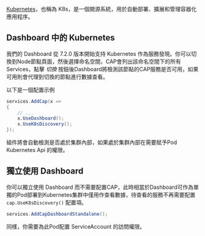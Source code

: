 [Kubernetes](https://kubernetes.io/)，也稱為 K8s，是一個開源系統，用於自動部署、擴展和管理容器化應用程序。

## Dashboard 中的 Kubernetes

我們的 Dashboard 從 7.2.0 版本開始支持 Kubernetes 作為服務發現。你可以切換到Node節點頁面，然後選擇命名空間，CAP會列出該命名空間下的所有Services，點擊 *切換* 按鈕後Dashboard將檢測該節點的CAP服務是否可用，如果可用則會代理到切換的節點進行數據查看。

以下是一個配置示例

```csharp
services.AddCap(x =>
{
    // ...
    x.UseDashboard();
    x.UseK8sDiscovery();
});
```

組件將會自動檢測是否處於集群內部，如果處於集群內部在需要賦予Pod Kubernetes Api 的權限。

## 獨立使用 Dashboard

你可以獨立使用 Dashboard 而不需要配置CAP，此時相當於Dashboard可作為單獨的Pod部署到Kubernetes集群中僅用作查看數據，待查看的服務不再需要配置 `cap.UseK8sDiscovery()` 配置項。

```csharp
services.AddCapDashboardStandalone();
```

同樣，你需要為此Pod配置 ServiceAccount 的訪問權限。